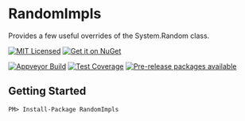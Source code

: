 RandomImpls
=======

Provides a few useful overrides of the System.Random class.

[![MIT Licensed](https://img.shields.io/badge/license-MIT-blue.svg?style=flat-square)](license.md)
[![Get it on NuGet](https://img.shields.io/nuget/v/RandomImpls.svg?style=flat-square)](http://nuget.org/packages/RandomImpls)

[![Appveyor Build](https://img.shields.io/appveyor/ci/otac0n/RandomImpls.svg?style=flat-square)](https://ci.appveyor.com/project/otac0n/RandomImpls)
[![Test Coverage](https://img.shields.io/codecov/c/github/otac0n/RandomImpls.svg?style=flat-square)](https://codecov.io/gh/otac0n/RandomImpls)
[![Pre-release packages available](https://img.shields.io/nuget/vpre/RandomImpls.svg?style=flat-square)](http://nuget.org/packages/RandomImpls)

Getting Started
---------------

    PM> Install-Package RandomImpls
